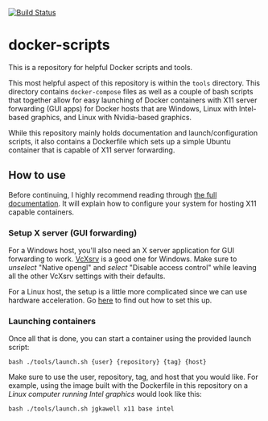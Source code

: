 [![Build Status](https://travis-ci.com/jgkawell/docker-scripts.svg?branch=master)](https://travis-ci.com/jgkawell/docker-scripts)

# docker-scripts

This is a repository for helpful Docker scripts and tools.

This most helpful aspect of this repository is within the `tools` directory. This directory contains `docker-compose` files as well as a couple of bash scripts that together allow for easy launching of Docker containers with X11 server forwarding (GUI apps) for Docker hosts that are Windows, Linux with Intel-based graphics, and Linux with Nvidia-based graphics.

While this repository mainly holds documentation and launch/configuration scripts, it also contains a Dockerfile which sets up a simple Ubuntu container that is capable of X11 server forwarding.

## How to use

Before continuing, I highly recommend reading through [the full documentation](https://github.com/jgkawell/docker-scripts/wiki). It will explain how to configure your system for hosting X11 capable containers.

### Setup X server (GUI forwarding)

For a Windows host, you'll also need an X server application for GUI forwarding to work. [VcXsrv](https://sourceforge.net/projects/vcxsrv/) is a good one for Windows. Make sure to *unselect* "Native opengl" and *select* "Disable access control" while leaving all the other VcXsrv settings with their defaults.

For a Linux host, the setup is a little more complicated since we can use hardware acceleration. Go [here](https://github.com/jgkawell/docker-scripts/wiki/Linux-Host-(Generic)) to find out how to set this up.

### Launching containers

Once all that is done, you can start a container using the provided launch script:

```
bash ./tools/launch.sh {user} {repository} {tag} {host}
```

Make sure to use the user, repository, tag, and host that you would like. For example, using the image built with the Dockerfile in this repository on a *Linux computer running Intel graphics* would look like this:

```
bash ./tools/launch.sh jgkawell x11 base intel
```
